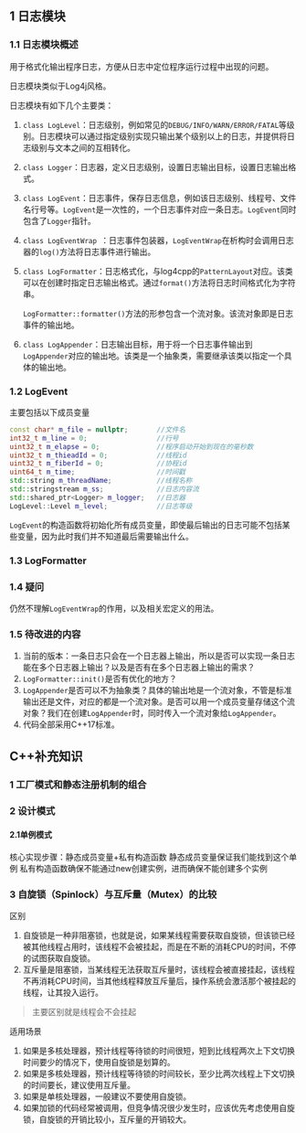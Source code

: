 ## 1 日志模块

### 1.1  日志模块概述

用于格式化输出程序日志，方便从日志中定位程序运行过程中出现的问题。

日志模块类似于Log4j风格。

日志模块有如下几个主要类：

1. `class LogLevel`：日志级别，例如常见的`DEBUG/INFO/WARN/ERROR/FATAL`等级别。日志模块可以通过指定级别实现只输出某个级别以上的日志，并提供将日志级别与文本之间的互相转化。

2. `class Logger`：日志器，定义日志级别，设置日志输出目标，设置日志输出格式。

3. `class LogEvent`：日志事件，保存日志信息，例如该日志级别、线程号、文件名行号等。`LogEvent`是一次性的，一个日志事件对应一条日志。`LogEvent`同时包含了`Logger`指针。

4. `class LogEventWrap `：日志事件包装器，`LogEventWrap`在析构时会调用日志器的`log()`方法将日志事件进行输出。

5. `class LogFormatter`：日志格式化，与log4cpp的`PatternLayout`对应。该类可以在创建时指定日志输出格式。通过`format()`方法将日志时间格式化为字符串。

	`LogFormatter::formatter()`方法的形参包含一个流对象。该流对象即是日志事件的输出地。

6. `class LogAppender`：日志输出目标，用于将一个日志事件输出到`LogAppender`对应的输出地。该类是一个抽象类，需要继承该类以指定一个具体的输出地。



### 1.2 LogEvent

主要包括以下成员变量

```c++
const char* m_file = nullptr;   	//文件名
int32_t m_line = 0;             	//行号
uint32_t m_elapse = 0;          	//程序启动开始到现在的毫秒数
uint32_t m_thieadId = 0;        	//线程id
uint32_t m_fiberId = 0;         	//协程id
uint64_t m_time;                	//时间戳
std::string m_threadName;       	//线程名称
std::stringstream m_ss;         	//日志内容流
std::shared_ptr<Logger> m_logger;   //日志器
LogLevel::Level m_level;        	//日志等级
```

`LogEvent`的构造函数将初始化所有成员变量，即使最后输出的日志可能不包括某些变量，因为此时我们并不知道最后需要输出什么。



### 1.3 LogFormatter



### 1.4 疑问

仍然不理解`LogEventWrap`的作用，以及相关宏定义的用法。



### 1.5 待改进的内容

1. 当前的版本：一条日志只会在一个日志器上输出，所以是否可以实现一条日志能在多个日志器上输出？以及是否有在多个日志器上输出的需求？
2. `LogFormatter::init()`是否有优化的地方？
3. `LogAppender`是否可以不为抽象类？具体的输出地是一个流对象，不管是标准输出还是文件，对应的都是一个流对象。是否可以用一个成员变量存储这个流对象？我们在创建`LogAppender`时，同时传入一个流对象给`LogAppender`。
4. 代码全部采用C++17标准。

## C++补充知识
### 1 工厂模式和静态注册机制的组合

### 2 设计模式
#### 2.1单例模式
核心实现步骤：静态成员变量+私有构造函数
静态成员变量保证我们能找到这个单例
私有构造函数确保不能通过new创建实例，进而确保不能创建多个实例

### 3 自旋锁（Spinlock）与互斥量（Mutex）的比较
区别
1. 自旋锁是一种非阻塞锁，也就是说，如果某线程需要获取自旋锁，但该锁已经被其他线程占用时，该线程不会被挂起，而是在不断的消耗CPU的时间，不停的试图获取自旋锁。
2. 互斥量是阻塞锁，当某线程无法获取互斥量时，该线程会被直接挂起，该线程不再消耗CPU时间，当其他线程释放互斥量后，操作系统会激活那个被挂起的线程，让其投入运行。
> 主要区别就是线程会不会挂起

适用场景
1. 如果是多核处理器，预计线程等待锁的时间很短，短到比线程两次上下文切换时间要少的情况下，使用自旋锁是划算的。
2. 如果是多核处理器，预计线程等待锁的时间较长，至少比两次线程上下文切换的时间要长，建议使用互斥量。
3. 如果是单核处理器，一般建议不要使用自旋锁。
4. 如果加锁的代码经常被调用，但竞争情况很少发生时，应该优先考虑使用自旋锁，自旋锁的开销比较小，互斥量的开销较大。


